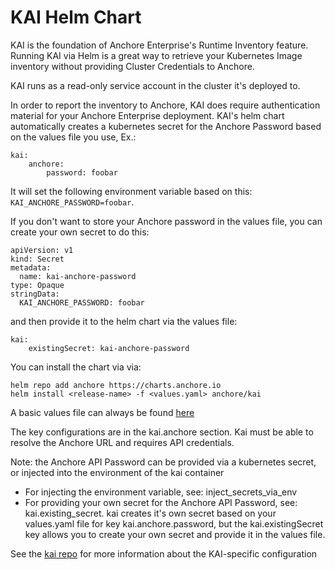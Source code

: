 # KAI Helm Chart
KAI is the foundation of Anchore Enterprise's Runtime Inventory feature. Running KAI via Helm is a great way to retrieve your Kubernetes Image inventory without providing Cluster Credentials to Anchore.

KAI runs as a read-only service account in the cluster it's deployed to.

In order to report the inventory to Anchore, KAI does require authentication material for your Anchore Enterprise deployment.
KAI's helm chart automatically creates a kubernetes secret for the Anchore Password based on the values file you use, Ex.:
```
kai:
    anchore:
        password: foobar
```
It will set the following environment variable based on this: `KAI_ANCHORE_PASSWORD=foobar`.

If you don't want to store your Anchore password in the values file, you can create your own secret to do this:
```
apiVersion: v1
kind: Secret
metadata:
  name: kai-anchore-password
type: Opaque
stringData:
  KAI_ANCHORE_PASSWORD: foobar
```
and then provide it to the helm chart via the values file:
```
kai:
    existingSecret: kai-anchore-password
```
You can install the chart via via:
```
helm repo add anchore https://charts.anchore.io
helm install <release-name> -f <values.yaml> anchore/kai
```
A basic values file can always be found [here](https://github.com/anchore/anchore-charts/tree/master/stable/kai/values.yaml)

The key configurations are in the kai.anchore section. Kai must be able to resolve the Anchore URL and requires API credentials.

Note: the Anchore API Password can be provided via a kubernetes secret, or injected into the environment of the kai container
* For injecting the environment variable, see: inject_secrets_via_env
* For providing your own secret for the Anchore API Password, see: kai.existing_secret. kai creates it's own secret based on your values.yaml file for key kai.anchore.password, but the kai.existingSecret key allows you to create your own secret and provide it in the values file.

See the [kai repo](https://github.com/anchore/kai) for more information about the KAI-specific configuration
